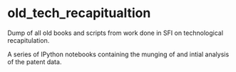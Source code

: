 # old_tech_recapitualtion
Dump of all old books and scripts from work done in SFI on technological recapitulation.

A series of IPython notebooks containing the munging of and intial analysis of the patent data.
